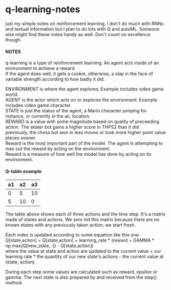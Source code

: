 # q-learning-notes
just my simple notes on reinforcement learning. I don't do much with RNNs and textual information but I plan to do lots with Q and autoML. Someone else might find these notes handy as well. Don't count on excellence though.


#### NOTES  
q-learning is a type of reinforcement learning. An agent acts inside of an environment to achieve a reward.  
If the agent does well, it gets a cookie, otherwise, a slap in the face of variable strength according to how badly it did.  

ENVIRONMENT is where the agent explores. Example includes video game world.  
AGENT is the actor which acts on or explores the environment. Example includes video game character.  
STATE is just the status of the agent, a Mario character jumping for instance, or currently in the air, location.  
REWARD is a value with some magnitude based on quality of preceeding action. The skater bot gains a higher score in THPS2 than it did   
    previously, the chess bot won in less moves or took more higher point value pieces sooner.  
Reward is the most important part of the model. The agent is attempting to max out the reward by acting on the environment.  
Reward is a measure of how well the model has done by acting on its environment.  


#### Q-table example
| a1 | a2 | a3 |  
|----|----|----|
| 0  | 5  | 10 |
| 5  | 10 | 0  |

The table above shows each of three actions and the time step. It's a matrix made of states and actions. We zero init this matrix because there are no known states with any previously taken action; we start fresh.  

Each index is updated according to some equation like this one: Q[state,action] = Q[state,action] + learning_rate * (reward + GAMMA * np.max(Q[new_state, :]) - Q[state,action])  
where the value at state and action are updated to the current value + our learning rate * the quantity of our new state's actions - the current value at (state, action).  

During each step some values are calculated such as reward, epsilon or gamma. The next state is also prepared by and received from the step() method.  
